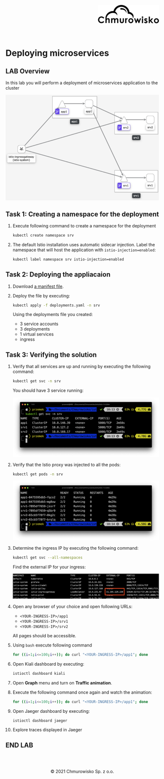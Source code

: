 <img src="../../../img/logo.png" alt="Chmurowisko logo" width="200" align="right">
<br><br>
<br><br>
<br><br>

# Deploying microservices

## LAB Overview

In this lab you will perform a deployment of microservices application to the cluster

![application](img/app_components.png)

## Task 1: Creating a namespace for the deployment

1. Execute following command to create a namespace for the deployment

   ```bash
   kubectl create namespace srv
   ```

1. The default Istio installation uses automatic sidecar injection. Label the namespace that will host the application with `istio-injection=enabled`:

   ```bash
   kubectl label namespace srv istio-injection=enabled
   ```

## Task 2: Deploying the appliacaion

1. Download [a manifest file](files/k8s/deployments.yaml).
1. Deploy the file by executing:

   ```bash
   kubectl apply -f deployments.yaml -n srv
   ```

   Using the deployments file you created:

   - 3 service accounts
   - 3 deployments
   - 1 virtual services
   - ingress

## Task 3: Verifying the solution

1. Verify that all services are up and running by executing the following command:

   ```bash
   kubectl get svc -n srv
   ```

   You should have 3 service running:

   ![services](img/app_services.png)

1. Verify that the Istio proxy was injected to all the pods:

   ```bash
   kubectl get pods -n srv
   ```

   ![pods](img/app_pods.png)

1. Determine the ingress IP by executing the following command:

   ```bash
   kubectl get svc --all-namespaces
   ```

   Find the external IP for your ingress:

   ![ingress](img/ingress_ip.png)

1. Open any browser of your choice and open following URLs:

   - `<YOUR-INGRESS-IP>/app1`
   - `<YOUR-INGRESS-IP>/srv1`
   - `<YOUR-INGRESS-IP>/srv2`

   All pages should be accessible.

1. Using `bash` execute following command

   ```bash
   for ((i=1;i<=100;i++)); do curl "<YOUR-INGRESS-IP>/app1"; done
   ```

1. Open Kiali dashboard by executing:

   ```bash
   istioctl dashboard kiali
   ```

1. Open **Graph** menu and turn on **Traffic animation**.

1. Execute the following command once again and watch the animation:

   ```bash
   for ((i=1;i<=100;i++)); do curl "<YOUR-INGRESS-IP>/app1"; done
   ```
   
1. Open Jaeger dashboard by executing:

   ```bash
   istioctl dashboard jaeger
   ```
1. Explore traces displayed in Jaeger

## END LAB

<br><br>

<center><p>&copy; 2021 Chmurowisko Sp. z o.o.<p></center>
